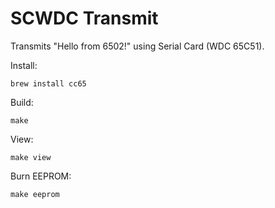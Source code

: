 SCWDC Transmit
==============

Transmits "Hello from 6502!" using Serial Card (WDC 65C51).

Install:

    brew install cc65

Build:

    make

View:

    make view

Burn EEPROM:

    make eeprom

